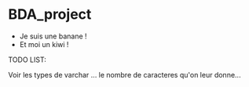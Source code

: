 # BDA_project

* Je suis une banane !
* Et moi un kiwi !

TODO LIST:

Voir les types de varchar ... le nombre de caracteres qu'on leur donne...
